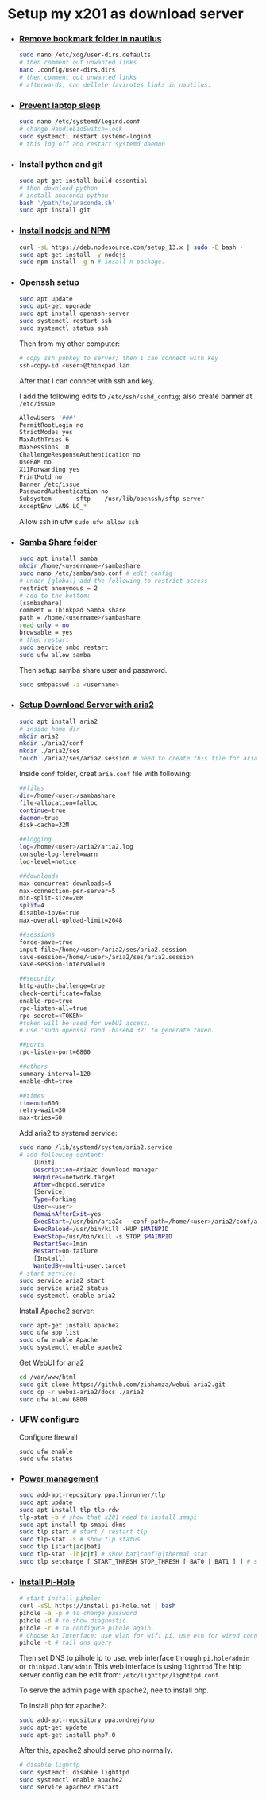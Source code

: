 <!-- 
### Emphasis
*Italic* ; **Bold** ; ***Bold and Italic*** ; ~~Scratch~~
### List items
1. First ordered list item
* Unordered list can use asterisks --> 
# Setup my x201 as download server

* ### [Remove bookmark folder in nautilus](https://askubuntu.com/questions/79150/how-to-remove-bookmarks-from-the-nautilus-sidebar)
    ```bash
    sudo nano /etc/xdg/user-dirs.defaults
    # then comment out unwanted links 
    nano .config/user-dirs.dirs 
    # then comment out unwanted links 
    # afterwards, can dellete favirotes links in nautilus.
    ```

* ### [Prevent laptop sleep](https://askubuntu.com/questions/15520/how-can-i-tell-ubuntu-to-do-nothing-when-i-close-my-laptop-lid)    
    ```bash
    sudo nano /etc/systemd/logind.conf
    # change HandleLidSwitch=lock
    sudo systemctl restart systemd-logind
    # this log off and restart systemd daemon
    ```
* ### Install python and git
    ```bash 
    sudo apt-get install build-essential 
    # then download python 
    # install anaconda python 
    bash '/path/to/anaconda.sh'
    sudo apt install git
    ```
* ### [Install nodejs and NPM](https://github.com/nodesource/distributions)
    ```bash 
    curl -sL https://deb.nodesource.com/setup_13.x | sudo -E bash -
    sudo apt-get install -y nodejs
    sudo npm install -g n # insall n package. 
    ```

* ### Openssh setup 
    ```bash 
    sudo apt update 
    sudo apt-get upgrade 
    sudo apt install openssh-server 
    sudo systemctl restart ssh 
    sudo systemctl status ssh 
    ```
    Then from my other computer:
    ```bash 
    # copy ssh pubkey to server; then I can connect with key
    ssh-copy-id <user>@thinkpad.lan
    ```
    After that I can conncet with ssh and key. 

    I add the following edits to `/etc/ssh/sshd_config`;
    also create banner at `/etc/issue`
    ```bash 
    AllowUsers '###'
    PermitRootLogin no 
    StrictModes yes
    MaxAuthTries 6
    MaxSessions 10
    ChallengeResponseAuthentication no
    UsePAM no
    X11Forwarding yes
    PrintMotd no
    Banner /etc/issue
    PasswordAuthentication no
    Subsystem       sftp    /usr/lib/openssh/sftp-server
    AcceptEnv LANG LC_*
    ```
    Allow ssh in ufw `sudo ufw allow ssh`

* ### [Samba Share folder](https://ubuntu.com/tutorials/install-and-configure-samba#1-overview) 
    ```bash 
    sudo apt install samba 
    mkdir /home/<uysername>/sambashare 
    sudo nano /etc/samba/smb.conf # edit config 
    # under [global] add the following to restrict access
    restrict anonymous = 2 
    # add to the bottom:
    [sambashare]
    comment = Thinkpad Samba share
    path = /home/<username>/sambashare
    read only = no
    browsable = yes
    # then restart 
    sudo service smbd restart 
    sudo ufw allow samba
    ```
    Then setup samba share user and password. 
    ```bash 
    sudo smbpasswd -a <username>
    ```

* ### [Setup Download Server with aria2](https://medium.com/@sajithneyo/remote-download-server-in-linux-using-aria2-5bd3ee1a54b2)
    ```bash 
    sudo apt install aria2 
    # inside home dir
    mkdir aria2 
    mkdir ./aria2/conf 
    mkdir ./aria2/ses
    touch ./aria2/ses/aria2.session # need to create this file for aria2. 
    ```
    Inside `conf` folder, creat `aria.conf` file with following:
    ```bash
    ##files
    dir=/home/<user>/sambashare
    file-allocation=falloc
    continue=true
    daemon=true
    disk-cache=32M

    ##logging
    log=/home/<user>/aria2/aria2.log
    console-log-level=warn
    log-level=notice

    ##downloads
    max-concurrent-downloads=5
    max-connection-per-server=5
    min-split-size=20M
    split=4
    disable-ipv6=true
    max-overall-upload-limit=2048

    ##sessions
    force-save=true
    input-file=/home/<user>/aria2/ses/aria2.session
    save-session=/home/<user>/aria2/ses/aria2.session
    save-session-interval=10

    ##security
    http-auth-challenge=true
    check-certificate=false
    enable-rpc=true
    rpc-listen-all=true
    rpc-secret=<TOKEN> 
    #token will be used for webUI access, 
    # use 'sudo openssl rand -base64 32' to generate token.

    ##ports
    rpc-listen-port=6800

    ##others
    summary-interval=120
    enable-dht=true

    ##times
    timeout=600
    retry-wait=30
    max-tries=50
    ```
    Add aria2 to systemd service:
    ```bash 
    sudo nano /lib/systemd/system/aria2.service 
    # add following content:
        [Unit]
        Description=Aria2c download manager
        Requires=network.target
        After=dhcpcd.service
        [Service]
        Type=forking
        User=<user>
        RemainAfterExit=yes
        ExecStart=/usr/bin/aria2c --conf-path=/home/<user>/aria2/conf/aria.conf
        ExecReload=/usr/bin/kill -HUP $MAINPID
        ExecStop=/usr/bin/kill -s STOP $MAINPID
        RestartSec=1min
        Restart=on-failure
        [Install]
        WantedBy=multi-user.target
    # start service:
    sudo service aria2 start 
    sudo service aria2 status 
    sudo systemctl enable aria2
    ```
    
    Install Apache2 server:
    ```bash
    sudo apt-get install apache2
    sudo ufw app list 
    sudo ufw enable Apache 
    sudo systemctl enable apache2
    ```
    Get WebUI for aria2 
    ```bash 
    cd /var/www/html
    sudo git clone https://github.com/ziahamza/webui-aria2.git
    sudo cp -r webui-aria2/docs ./aria2
    sudo ufw allow 6800
    ```


* ### UFW configure 
    Configure firewall 
    ```
    sudo ufw enable 
    sudo ufw status
    ```

* ### [Power management](https://linrunner.de/en/tlp/docs/tlp-linux-advanced-power-management.html)
    ```bash 
    sudo add-apt-repository ppa:linrunner/tlp
    sudo apt update
    sudo apt install tlp tlp-rdw
    tlp-stat -b # show that x201 need to install smapi
    sudo apt install tp-smapi-dkms
    sudo tlp start # start / restart tlp 
    sudo tlp-stat -s # show tlp status 
    sudo tlp [start|ac|bat]    
    sudo tlp-stat -[b|c|t] # show bat|config|thermal stat 
    sudo tlp setcharge [ START_THRESH STOP_THRESH [ BAT0 | BAT1 ] ] # set charge threshold 
    ```
* ### [Install Pi-Hole](https://linuxincluded.com/install-pi-hole-on-ubuntu/)
    ```bash 
    # start install pihole:
    curl -sSL https://install.pi-hole.net | bash
    pihole -a -p # to change password
    pihole -d # to show diagnostic. 
    pihole -r # to configure pihole again. 
    # Choose An Interface: use wlan for wifi pi, use eth for wired connection.
    pihole -t # tail dns query 
    ```
    Then set DNS to pihole ip to use. 
    web interface through `pi.hole/admin` or `thinkpad.lan/admin` 
    This web interface is using `lighttpd`
    The http server config can be edit from:
    `/etc/lighttpd/lighttpd.conf` 

    To serve the admin page with apache2, nee to install php.
    
    To install php for apache2:
    ```bash
    sudo add-apt-repository ppa:ondrej/php
    sudo apt-get update
    sudo apt-get install php7.0
    ```
    After this, apache2 should serve php normally. 
    ```bash 
    # disable lighttp
    sudo systemctl disable lighttpd
    sudo systemctl enable apache2 
    sudo service apache2 restart
    ```
